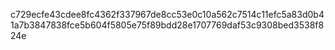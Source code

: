c729ecfe43cdee8fc4362f337967de8cc53e0c10a562c7514c11efc5a83d0b41a7b3847838fce5b604f5805e75f89bdd28e1707769daf53c9308bed3538f824e
